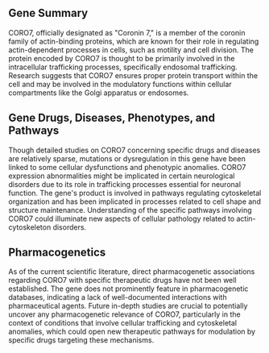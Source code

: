 ## Gene Summary
CORO7, officially designated as "Coronin 7," is a member of the coronin family of actin-binding proteins, which are known for their role in regulating actin-dependent processes in cells, such as motility and cell division. The protein encoded by CORO7 is thought to be primarily involved in the intracellular trafficking processes, specifically endosomal trafficking. Research suggests that CORO7 ensures proper protein transport within the cell and may be involved in the modulatory functions within cellular compartments like the Golgi apparatus or endosomes.

## Gene Drugs, Diseases, Phenotypes, and Pathways
Though detailed studies on CORO7 concerning specific drugs and diseases are relatively sparse, mutations or dysregulation in this gene have been linked to some cellular dysfunctions and phenotypic anomalies. CORO7 expression abnormalities might be implicated in certain neurological disorders due to its role in trafficking processes essential for neuronal function. The gene's product is involved in pathways regulating cytoskeletal organization and has been implicated in processes related to cell shape and structure maintenance. Understanding of the specific pathways involving CORO7 could illuminate new aspects of cellular pathology related to actin-cytoskeleton disorders.

## Pharmacogenetics
As of the current scientific literature, direct pharmacogenetic associations regarding CORO7 with specific therapeutic drugs have not been well established. The gene does not prominently feature in pharmacogenetic databases, indicating a lack of well-documented interactions with pharmaceutical agents. Future in-depth studies are crucial to potentially uncover any pharmacogenetic relevance of CORO7, particularly in the context of conditions that involve cellular trafficking and cytoskeletal anomalies, which could open new therapeutic pathways for modulation by specific drugs targeting these mechanisms.
